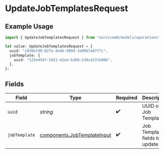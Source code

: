 # UpdateJobTemplatesRequest

## Example Usage

```typescript
import { UpdateJobTemplatesRequest } from "servicem8/models/operations";

let value: UpdateJobTemplatesRequest = {
  uuid: "c030e7d9-027a-4e4b-999d-3a99b7a67f7c",
  jobTemplate: {
    uuid: "123e4567-2d21-42ed-b300-230c4137e00b",
  },
};
```

## Fields

| Field                                                                      | Type                                                                       | Required                                                                   | Description                                                                |
| -------------------------------------------------------------------------- | -------------------------------------------------------------------------- | -------------------------------------------------------------------------- | -------------------------------------------------------------------------- |
| `uuid`                                                                     | *string*                                                                   | :heavy_check_mark:                                                         | UUID of the Job Template                                                   |
| `jobTemplate`                                                              | [components.JobTemplateInput](../../models/components/jobtemplateinput.md) | :heavy_check_mark:                                                         | Job Template fields to update                                              |